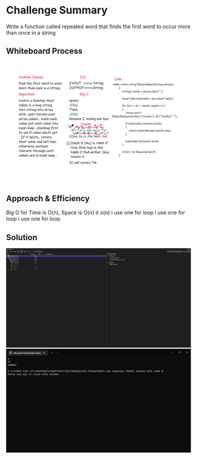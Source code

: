 # Challenge Summary
Write a function called repeated word that finds the first word to occur more than once in a string



## Whiteboard Process
![](22.png)
## Approach & Efficiency
<!-- What approach did you take? Why? What is the Big O space/time for this approach? -->
Big O for Time is O(n), Space is O(n)
it o(n)
 i use one for loop
 i use one for loop
 i use one for loop
## Solution
<!-- Show how to run your code, and examples of it in action -->

![](1.0.png)
![](2.0.png)